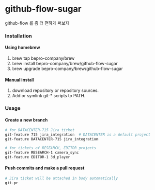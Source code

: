 # github-flow-sugar

github-flow 를 좀 더 편하게 써보자

### Installation

#### Using homebrew

1. brew tap bepro-company/brew
2. brew install bepro-company/brew/github-flow-sugar
3. brew upgrade bepro-company/brew/github-flow-sugar

#### Manual install

1. download repository or repository sources.
2. Add or symlink git-* scripts to PATH.

### Usage

#### Create a new branch

```bash
# for DATACENTER-715 Jira ticket
git-feature 715 jira_integration  # DATACENTER is a default project
git-feature DATACENTER-715 jira_integration

# for tickets of RESEARCH, EDITOR projects
git-feature RESEARCH-1 camera_sync
git-feature EDITOR-1 3d_player
```

#### Push commits and make a pull request

```bash
# Jira ticket will be attached in body automatically
git-pr
```

